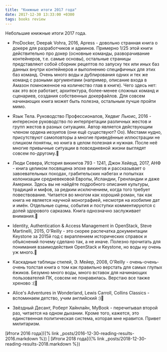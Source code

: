 ```yaml
---
title: "Книжные итоги 2017 года"
date: 2017-12-30 13:33:00 +0300
tags: books review
---
```

Небольшие книжные итоги 2017 года.
<!--more-->

* ProDocker, Deepak Vohra, 2016, Apress - довольно странная книга о докере для разработчиков и админов. Примерно 1/25 этой книги действительно про докер (основные команды, разворачивание контейнеров, т.е. самые основы), остальные страницы представляют собой сборник рецептов по запуску тех или иных баз данных внутри контейнеров и выполнению специфичных для этих баз команд. Очень много воды и дублирования одних и тех же команд с разными аргументами (например, описание входа в Амазон помноженное на количество глав в книге). Чего здесь нет: как это все работает, архитектура, более-менее сложных команд и сценариев, создания собственных докерфайлов. Для совсем начинающих книга может быть полезна, остальным лучше пройти мимо.

* Язык Тела. Руководство Профессионалов, Хедвиг Льюис, 2016 - интересное руководство по интерпретации различных жестов и групп жестов в разных ситуациях. Автор является действующим членом ордена иезуитов (они ещё существуют? Оо). Местами нудно, присутствуют самоповторы а многие приведённые иллюстрации не слишком понятны, но книга в целом полезная и нужная. После неё многие привычные ситуации в повседневной жизни выглядят совсем по-другому.

* Люди Севера, История викингов 793 - 1241, Джон Хейвуд, 2017, АНФ - книга целиком посвящена эпохе викингов и рассказывает о завоевательных походах, грабительских набегах и попытках колонизации средневековой Европы, Исландии, Гренландии и даже Америки. Здесь вы не найдёте подробного описания культуры, традиций и мифов, за редким исключением, когда того требует повествование. Читается во многом как хороший роман, так как книга не является научной монографией, несмотря на изобилие дат и имён. Отдельные сцены, события и поступки комментируются с долей здорового сарказма. Книга однозначно заслуживает внимания.

* Identity, Authentication & Access Management in OpenStack, Steve Martinelli, 2015, O'Reilly - это скорее распечатка документации Keystone за 2015й год с вкраплением исторических справок и объяснений почему сделано так, а не иначе. Полезно прочитать для понимания взаимодействия OpenStack и Keystone, но воды ну очень уж много.

* Каскадные таблицы стилей, Э. Мейер, 2008, O'Reilly - очень-очень-очень толстая книга о том как правильно верстать для самых глупых ёжиков. Безумно много воды, много вставок для начинающих пользователей ПК, совсем не понравилась. Верстаю все также хреново :(

* Alice's Adventures in Wonderland, Lewis Carroll, Collins Classics - вспоминаем детство, учим английский :)

* Звёздный Десант, Роберт Хайнлайн, MyBook - перечитывал второй раз, читается на одном дыхании. Кроме того, кажется, это единственная политическая система, которая мне нравится. Привет милитаризм.

[Итоги 2016 года]({% link _posts/2016-12-30-reading-results-2016.markdown %}) | [Итоги 2018 года]({% link _posts/2018-12-30-reading-results-2018.markdown %})
